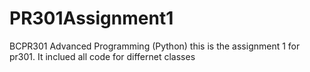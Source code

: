 # PR301Assignment1
BCPR301 Advanced Programming (Python)
this is the assignment 1 for pr301. It inclued all code for differnet classes

